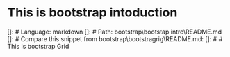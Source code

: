 # This is bootstrap intoduction

[]: # Language: markdown
[]: # Path: bootstrap\bootstap intro\README.md
[]: # Compare this snippet from bootstrap\bootstragrig\README.md:
[]: # # This is bootstrap Grid
